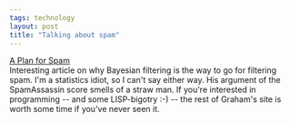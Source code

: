 ```yaml
---
tags: technology
layout: post
title: "Talking about spam"
---
```




<a href="http://www.paulgraham.com/spam.html">A Plan for Spam</a><br>
Interesting article on why Bayesian filtering is the way to go for filtering spam. I'm a statistics idiot, so I can't say either way. His argument of the SpamAssassin score smells of a straw man. If you're interested in programming -- and some LISP-bigotry :-) -- the rest of Graham's site is worth some time if you've never seen it.


